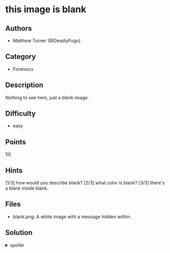 # this image is blank

## Authors
* Matthew Turner (@DeadlyFugu)

## Category
* Forensics

## Description
Nothing to see here, just a blank image.

## Difficulty
* easy

## Points
50

## Hints
[1/3] how would you describe blank?
[2/3] what color is blank?
[3/3] there's a blank inside blank.

## Files
* blank.png: A white image with a message hidden within.

## Solution
<details>
<summary>spoiler</summary>

### Idea
The flag is split into three parts, each hidden with a different steganography
technique. First part is in metadata, second is in paletted colors (palette
contains two whites), and third is another image appended.

### Walkthrough
Walkthrough by: @Choco3 of 1thread

Image is blank. Yeah no.

First thing to check is the metadata of the PNG which contain may or may not contain EXIF data chunks.
In this case we can see the first part of the key in the description metadata
`[1/3] QVRMQVNTSUFOe24w`

Alright. This tells us that there are 3 keys to be found. Where else can we find them?

The art of hiding things in images is called Steganography and is prevalant in forensic CTF's.

A simple tool to use for simple steganography is a tool called StegSolve which means you dont have to install expensive image software.
Just click through each of the planes as well as the random colourmap to find the second key.
`[2/3] dF9xdTF0M19ibDRu`

Now for the hard part. We can't see any other place to hide the third key.
However, sometimes data might be hidden in the LSB (Least Significant Bit) of each image.
Let's hexdump the image file to see if we can garner some information.

The PNG file format can be classified into a couple important parts (wiki it).
PNG which represents this file as a PNG image
IDAT which represent the actual image data
IEND which represents the end of the file's image data

We can see something strange here. There's a bunch of extra data after the IEND which wouldn't be in the file normally.
EXIFTOOLS can verify this by giving a warning about data after IEND chunk

This strange data starts with a JFIF which represents a JPEG.
What is a JPEG doing inside a PNG? Let's find out. A quick google search shows us that this data has the correct structure for a JPEG
We can use the `dd` command with the correct offset (converted to dec from hex) to extract the JPEG hex data into another file

```
xxd blank.png | grep JFIF
00001d20: 4260 82ff d8ff e000 104a 4649 4600 0101  B`.......JFIF...
dd if=blank.png of=blank_stitch.jpg skip=7459 bs=1
```

Do a stegsolve on our new JPEG to discover the third portion of the key
`[3/3] a18xdF9zMzNtNX0=`

QVRMQVNTSUFOe24wdF9xdTF0M19ibDRua18xdF9zMzNtNX0=

The equal sign at the end gives hint that this is a base64 encoded string.

Decode this online to retrieve the flag:
ATLASSIAN{n0t_qu1t3_bl4nk_1t_s33m5}

-------------------------------------------------------------------------------

TL; DR
1st portion, EXIFTool description dump
2nd portion, stegsolve random colourmap the PNG
3rd portion, hexdump shows trailing data after PNG IEND, JFIF suggest jpeg.
Extract jpeg into another binary using dd with appropriate byte jump.
run stegsolve again on resulting jpeg file

Combine them into an obvious base64 encoded string which decodes to the flag.

### Flag
`ATLASSIAN{n0t_qu1t3_bl4nk_1t_s33m5}`
</details>
